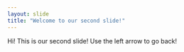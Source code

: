 ```yaml
---
layout: slide
title: "Welcome to our second slide!"
---
```

Hi! This is our second slide!
Use the left arrow to go back!
